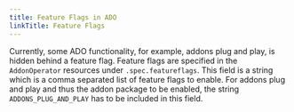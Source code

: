 ```yaml
---
title: Feature Flags in ADO
linkTitle: Feature Flags
---
```


Currently, some ADO functionality, for example, addons plug and play, is hidden behind a feature flag.
Feature flags are specified in the `AddonOperator` resources under `.spec.featureflags`. This field is a string
which is a comma separated list of feature flags to enable. For addons plug and play and thus the addon package
to be enabled, the string `ADDONS_PLUG_AND_PLAY` has to be included in this field.
